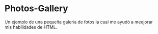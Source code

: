 # Photos-Gallery
Un ejemplo de una pequeña galería de fotos la cual me ayudó a meejorar mis habilidades de HTML.
